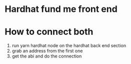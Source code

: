 # Hardhat fund me front end
# How to connect both
1. run yarn hardhat node on the hardhat back end section
2. grab an address from the first one
3. get the abi and do the connection